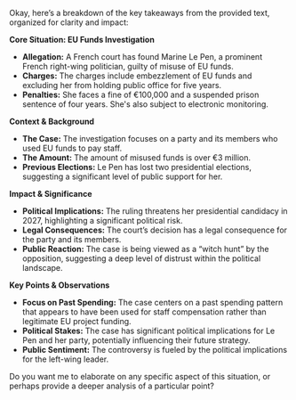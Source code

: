 Okay, here’s a breakdown of the key takeaways from the provided text, organized for clarity and impact:

**Core Situation: EU Funds Investigation**

* **Allegation:** A French court has found Marine Le Pen, a prominent French right-wing politician, guilty of misuse of EU funds.
* **Charges:** The charges include embezzlement of EU funds and excluding her from holding public office for five years.
* **Penalties:**  She faces a fine of €100,000 and a suspended prison sentence of four years.  She's also subject to electronic monitoring.

**Context & Background**

* **The Case:** The investigation focuses on a party and its members who used EU funds to pay staff.
* **The Amount:** The amount of misused funds is over €3 million.
* **Previous Elections:**  Le Pen has lost two presidential elections, suggesting a significant level of public support for her.

**Impact & Significance**

* **Political Implications:** The ruling threatens her presidential candidacy in 2027, highlighting a significant political risk.
* **Legal Consequences:** The court’s decision has a legal consequence for the party and its members.
* **Public Reaction:** The case is being viewed as a “witch hunt” by the opposition, suggesting a deep level of distrust within the political landscape. 

**Key Points & Observations**

* **Focus on Past Spending:** The case centers on a past spending pattern that appears to have been used for staff compensation rather than legitimate EU project funding.
* **Political Stakes:** The case has significant political implications for Le Pen and her party, potentially influencing their future strategy. 
* **Public Sentiment:** The controversy is fueled by the political implications for the left-wing leader.


Do you want me to elaborate on any specific aspect of this situation, or perhaps provide a deeper analysis of a particular point?